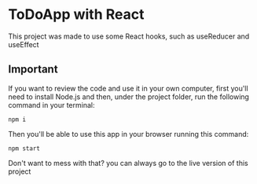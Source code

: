 # ToDoApp with React

This project was made to use some React hooks, such as useReducer and useEffect

## Important

If you want to review the code and use it in your own computer, first you'll need to install Node.js and then, under the project folder, run the following command in your terminal:

`npm i`

Then you'll be able to use this app in your browser running this command:

`npm start`

Don't want to mess with that? you can always go to the live version of this project